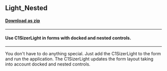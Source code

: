 ## Light_Nested
#### [Download as zip](https://grapecity.github.io/DownGit/#/home?url=https://github.com/GrapeCity/ComponentOne-WinForms-Samples/tree/master/NetFramework\Sizer\CS\Light_Nested)
____
#### Use C1SizerLight in forms with docked and nested controls.
____
You don't have to do anything special. Just add the C1SizerLight to the form and run the application. The C1SizerLight updates the form layout taking into account docked and nested controls. 